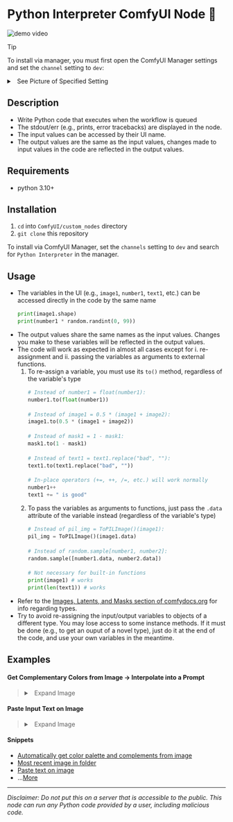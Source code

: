 # Python Interpreter ComfyUI Node 🐍

![demo video](https://github.com/christian-byrne/python-interpreter-node/blob/demo-files/wiki/demos/videos/demo.gif?raw=true)

> [!TIP]
>  To install via manager, you must first open the ComfyUI Manager settings and set the `channel` setting to `dev`:
>
>
>
> <details>
>
> <summary> &nbsp; See Picture of Specified Setting </summary>
> 
> ![channel setting in comfyui manager](https://github.com/christian-byrne/python-interpreter-node/blob/demo-files/wiki/comfyui-manager-setting.png?raw=true)
>
> </details>
>

## Description

- Write Python code that executes when the workflow is queued
- The stdout/err (e.g., prints, error tracebacks) are displayed in the node. 
- The input values can be accessed by their UI name. 
- The output values are the same as the input values, changes made to input values in the code are reflected in the output values.

## Requirements

- python 3.10+

## Installation

1. `cd` into `ComfyUI/custom_nodes` directory
2. `git clone` this repository

To install via ComfyUI Manager, set the `channels` setting to `dev` and search for `Python Interpreter` in the manager.

## Usage

- The variables in the UI (e.g., `image1`, `number1`, `text1`, etc.) can be accessed directly in the code by the same name
    ```python
    print(image1.shape)
    print(number1 * random.randint(0, 99))
    ```
- The output values share the same names as the input values. Changes you make to these variables will be reflected in the output values.
- The code will work as expected in almost all cases except for i. re-assignment and ii. passing the variables as arguments to external functions.
  1.  To re-assign a variable, you must use its `to()` method, regardless of the variable's type
      ```python
      # Instead of number1 = float(number1):
      number1.to(float(number1))

      # Instead of image1 = 0.5 * (image1 + image2):
      image1.to(0.5 * (image1 + image2))

      # Instead of mask1 = 1 - mask1:
      mask1.to(1 - mask1)

      # Instead of text1 = text1.replace("bad", ""):
      text1.to(text1.replace("bad", ""))

      # In-place operators (+=, ++, /=, etc.) will work normally
      number1++
      text1 += " is good"
      ```
  2. To pass the variables as arguments to functions, just pass the `.data` attribute of the variable instead (regardless of the variable's type)
      ```python
      # Instead of pil_img = ToPILImage()(image1):
      pil_img = ToPILImage()(image1.data)

      # Instead of random.sample[number1, number2]:
      random.sample([number1.data, number2.data])

      # Not necessary for built-in functions
      print(image1) # works
      print(len(text1)) # works
      ```
- Refer to the [Images, Latents, and Masks section of comfydocs.org](https://docs.comfy.org/essentials/custom_node_images_and_masks) for info regarding types.
- Try to avoid re-assigning the input/output variables to objects of a different type. You may lose access to some instance methods. If it must be done (e.g., to get an ouput of a novel type), just do it at the end of the code, and use your own variables in the meantime.

## Examples

#### Get Complementary Colors from Image -> Interpolate into a Prompt

>
>
> <details>
> <summary> &nbsp; Expand Image </summary>
>
> 
> ![demo picture - complementary color palette](https://github.com/christian-byrne/python-interpreter-node/blob/demo-files/wiki/demos/pictures/new-example-complementary-colors.png?raw=true)
>
> </details>

#### Paste Input Text on Image

>
>
> <details>
> <summary> &nbsp; Expand Image </summary>
>
> 
> ![demo picture = caption composite](https://github.com/christian-byrne/python-interpreter-node/blob/demo-files/wiki/demos/pictures/new-example-caption-draw.png?raw=true)
>
> </details>

#### Snippets

- [Automatically get color palette and complements from image](https://github.com/christian-byrne/python-interpreter-node/blob/demo-files/wiki/code-snippets-from-demos/get_complementary_colors.py)
- [Most recent image in folder](https://github.com/christian-byrne/python-interpreter-node/blob/demo-files/wiki/code-snippets-from-demos/most_recent_image_in_folder.py)
- [Paste text on image](https://github.com/christian-byrne/python-interpreter-node/blob/demo-files/wiki/code-snippets-from-demos/paste_text_caption.py)
- ...[More](https://github.com/christian-byrne/python-interpreter-node/tree/demo-files/wiki/code-snippets-from-demos)


----

*Disclaimer: Do not put this on a server that is accessible to the public. This node can run any Python code provided by a user, including malicious code.*